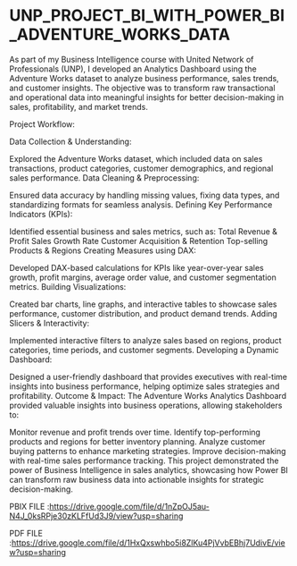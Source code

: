 # UNP_PROJECT_BI_WITH_POWER_BI_ADVENTURE_WORKS_DATA

As part of my Business Intelligence course with United Network of Professionals (UNP), I developed an Analytics Dashboard using the Adventure Works dataset to analyze business performance, sales trends, and customer insights. The objective was to transform raw transactional and operational data into meaningful insights for better decision-making in sales, profitability, and market trends.

Project Workflow:

Data Collection & Understanding:

Explored the Adventure Works dataset, which included data on sales transactions, product categories, customer demographics, and regional sales performance.
Data Cleaning & Preprocessing:

Ensured data accuracy by handling missing values, fixing data types, and standardizing formats for seamless analysis.
Defining Key Performance Indicators (KPIs):

Identified essential business and sales metrics, such as:
Total Revenue & Profit
Sales Growth Rate
Customer Acquisition & Retention
Top-selling Products & Regions
Creating Measures using DAX:

Developed DAX-based calculations for KPIs like year-over-year sales growth, profit margins, average order value, and customer segmentation metrics.
Building Visualizations:

Created bar charts, line graphs, and interactive tables to showcase sales performance, customer distribution, and product demand trends.
Adding Slicers & Interactivity:

Implemented interactive filters to analyze sales based on regions, product categories, time periods, and customer segments.
Developing a Dynamic Dashboard:

Designed a user-friendly dashboard that provides executives with real-time insights into business performance, helping optimize sales strategies and profitability.
Outcome & Impact:
The Adventure Works Analytics Dashboard provided valuable insights into business operations, allowing stakeholders to:

Monitor revenue and profit trends over time.
Identify top-performing products and regions for better inventory planning.
Analyze customer buying patterns to enhance marketing strategies.
Improve decision-making with real-time sales performance tracking.
This project demonstrated the power of Business Intelligence in sales analytics, showcasing how Power BI can transform raw business data into actionable insights for strategic decision-making.

PBIX FILE :https://drive.google.com/file/d/1nZpOJ5au-N4J_0ksRPje30zKLFfUd3J9/view?usp=sharing


PDF FILE :https://drive.google.com/file/d/1HxQxswhbo5i8ZlKu4PjVvbEBhj7UdivE/view?usp=sharing
